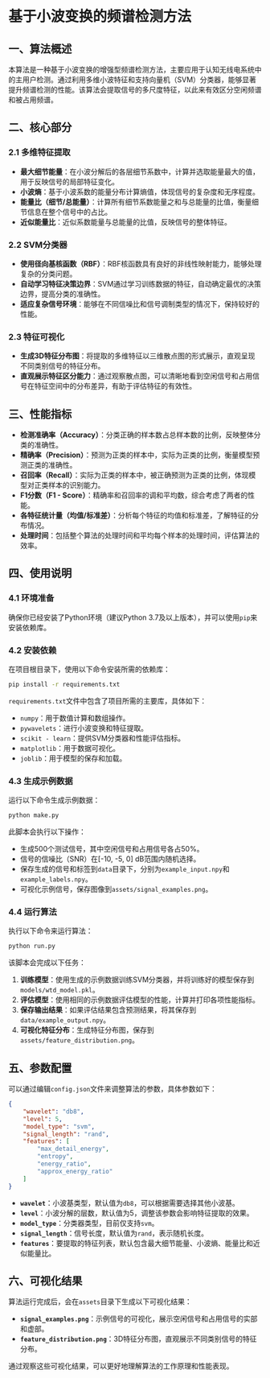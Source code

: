 # 基于小波变换的频谱检测方法

## 一、算法概述
本算法是一种基于小波变换的增强型频谱检测方法，主要应用于认知无线电系统中的主用户检测。通过利用多维小波特征和支持向量机（SVM）分类器，能够显著提升频谱检测的性能。该算法会提取信号的多尺度特征，以此来有效区分空闲频谱和被占用频谱。

## 二、核心部分
### 2.1 多维特征提取
- **最大细节能量**：在小波分解后的各层细节系数中，计算并选取能量最大的值，用于反映信号的局部特征变化。
- **小波熵**：基于小波系数的能量分布计算熵值，体现信号的复杂度和无序程度。
- **能量比（细节/总能量）**：计算所有细节系数能量之和与总能量的比值，衡量细节信息在整个信号中的占比。
- **近似能量比**：近似系数能量与总能量的比值，反映信号的整体特征。

### 2.2 SVM分类器
- **使用径向基核函数（RBF）**：RBF核函数具有良好的非线性映射能力，能够处理复杂的分类问题。
- **自动学习特征决策边界**：SVM通过学习训练数据的特征，自动确定最优的决策边界，提高分类的准确性。
- **适应复杂信号环境**：能够在不同信噪比和信号调制类型的情况下，保持较好的性能。

### 2.3 特征可视化
- **生成3D特征分布图**：将提取的多维特征以三维散点图的形式展示，直观呈现不同类别信号的特征分布。
- **直观展示特征区分能力**：通过观察散点图，可以清晰地看到空闲信号和占用信号在特征空间中的分布差异，有助于评估特征的有效性。

## 三、性能指标
- **检测准确率（Accuracy）**：分类正确的样本数占总样本数的比例，反映整体分类的准确性。
- **精确率（Precision）**：预测为正类的样本中，实际为正类的比例，衡量模型预测正类的准确性。
- **召回率（Recall）**：实际为正类的样本中，被正确预测为正类的比例，体现模型对正类样本的识别能力。
- **F1分数（F1 - Score）**：精确率和召回率的调和平均数，综合考虑了两者的性能。
- **各特征统计量（均值/标准差）**：分析每个特征的均值和标准差，了解特征的分布情况。
- **处理时间**：包括整个算法的处理时间和平均每个样本的处理时间，评估算法的效率。

## 四、使用说明

### 4.1 环境准备
确保你已经安装了Python环境（建议Python 3.7及以上版本），并可以使用`pip`来安装依赖库。

### 4.2 安装依赖
在项目根目录下，使用以下命令安装所需的依赖库：
```bash
pip install -r requirements.txt
```
`requirements.txt`文件中包含了项目所需的主要库，具体如下：
- `numpy`：用于数值计算和数组操作。
- `pywavelets`：进行小波变换和特征提取。
- `scikit - learn`：提供SVM分类器和性能评估指标。
- `matplotlib`：用于数据可视化。
- `joblib`：用于模型的保存和加载。

### 4.3 生成示例数据
运行以下命令生成示例数据：
```bash
python make.py
```
此脚本会执行以下操作：
- 生成500个测试信号，其中空闲信号和占用信号各占50%。
- 信号的信噪比（SNR）在[-10, -5, 0] dB范围内随机选择。
- 保存生成的信号和标签到`data`目录下，分别为`example_input.npy`和`example_labels.npy`。
- 可视化示例信号，保存图像到`assets/signal_examples.png`。

### 4.4 运行算法
执行以下命令来运行算法：
```bash
python run.py
```
该脚本会完成以下任务：
1. **训练模型**：使用生成的示例数据训练SVM分类器，并将训练好的模型保存到`models/wtd_model.pkl`。
2. **评估模型**：使用相同的示例数据评估模型的性能，计算并打印各项性能指标。
3. **保存输出结果**：如果评估结果包含预测结果，将其保存到`data/example_output.npy`。
4. **可视化特征分布**：生成特征分布图，保存到`assets/feature_distribution.png`。

## 五、参数配置
可以通过编辑`config.json`文件来调整算法的参数，具体参数如下：
```json
{
    "wavelet": "db8",
    "level": 5,
    "model_type": "svm",
    "signal_length": "rand",
    "features": [
        "max_detail_energy",
        "entropy",
        "energy_ratio",
        "approx_energy_ratio"
    ]
}
```
- **`wavelet`**：小波基类型，默认值为`db8`，可以根据需要选择其他小波基。
- **`level`**：小波分解的层数，默认值为5，调整该参数会影响特征提取的效果。
- **`model_type`**：分类器类型，目前仅支持`svm`。
- **`signal_length`**：信号长度，默认值为`rand`，表示随机长度。
- **`features`**：要提取的特征列表，默认包含最大细节能量、小波熵、能量比和近似能量比。

## 六、可视化结果
算法运行完成后，会在`assets`目录下生成以下可视化结果：
- **`signal_examples.png`**：示例信号的可视化，展示空闲信号和占用信号的实部和虚部。
- **`feature_distribution.png`**：3D特征分布图，直观展示不同类别信号的特征分布。

通过观察这些可视化结果，可以更好地理解算法的工作原理和性能表现。